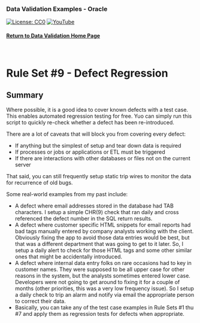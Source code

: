 ### Data Validation Examples - Oracle
[![License: CC0](https://img.shields.io/badge/License-CC0-red)](LICENSE "Creative Commons Zero License by DataResearchLabs (effectively = Public Domain")
[![YouTube](https://img.shields.io/badge/YouTube-DataResearchLabs-brightgreen)](http://www.DataResearchLabs.com)
#### [Return to Data Validation Home Page](https://github.com/DataResearchLabs/sql_scripts/blob/main/data_validation_scripts.md)
<br>

# Rule Set #9 - Defect Regression

## Summary
Where possible, it is a good idea to cover known defects with a test case.  This enables automated regression testing for free.  Yuo can simply run this script to quickly re-check whether a defect has been re-introduced.

There are a lot of caveats that will block you from covering every defect:
* If anything but the simplest of setup and tear down data is required 
* If processes or jobs or applications or ETL must be triggered
* If there are interactions with other databases or files not on the current server

That said, you can still frequently setup static trip wires to monitor the data for recurrence of old bugs.  

Some real-world examples from my past include:
* A defect where email addresses stored in the database had TAB characters.  I setup a simple CHR(9) check that ran daily and cross referenced the defect number in the SQL return results.
* A defect where customer specific HTML snippets for email reports had bad tags manually entered by company analysts working with the client.  Obviously fixing the app to avoid those data entries would be best, but that was a different department that was going to get to it later.  So, I setup a daily alert to check for those HTML tags and some other similar ones that might be accidentally introduced.
* A defect where internal data entry folks on rare occasions had to key in customer names.  They were supposed to be all upper case for other reasons in the system, but the analysts sometimes entered lower case.  Developers were not going to get around to fixing it for a couple of months (other priorities, this was a very low frequency issue).  So I setup a daily check to trip an alarm and notify via email the appropriate person to correct their data.
* Basically, you can take any of the test case examples in Rule Sets #1 thu #7 and apply them as regression tests for defects when appropriate. 
